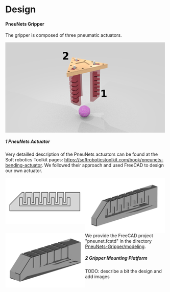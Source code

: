 Design
=======================

#### PneuNets Gripper

The gripper is composed of three pneumatic actuators. 

<img src="../images/mockup_numbers.png" align="middle" width="500"/>


##### 1 PneuNets Actuator

Very detailled description of the PneuNets actuators can be found at the Soft robotics Toolkit pages: https://softroboticstoolkit.com/book/pneunets-bending-actuator. We followed their approach and used FreeCAD to design our own actuator.

<img src="../images/design1.png" align="left" width="250"/>
<img src="../images/design3.png" align="left" width="250"/>
<img src="../images/design2.png" align="left" width="250"/>

<br/><br/><br/><br/><br/><br/><br/><br/>
We provide the FreeCAD project "pneunet.fcstd" in the directory [PneuNets-Gripper/modeling](https://github.com/SofaDefrost/Tutorials/tree/master/PneuNets-Gripper/modeling).

##### 2 Gripper Mounting Platform
TODO: describe a bit the design and add images


